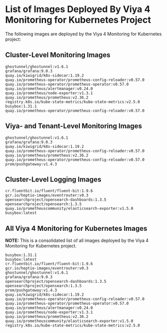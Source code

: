 # List of Images Deployed By Viya 4 Monitoring for Kubernetes Project

The following images are deployed by the Viya 4 Monitoring for Kubernetes project:

## Cluster-Level Monitoring Images

```plaintext
ghostunnel/ghostunnel:v1.6.1
grafana/grafana:9.0.3
quay.io/kiwigrid/k8s-sidecar:1.19.2
quay.io/prometheus-operator/prometheus-config-reloader:v0.57.0
quay.io/prometheus-operator/prometheus-operator:v0.57.0
quay.io/prometheus/alertmanager:v0.24.0
quay.io/prometheus/node-exporter:v1.3.1
quay.io/prometheus/prometheus:v2.36.2
registry.k8s.io/kube-state-metrics/kube-state-metrics:v2.5.0
busybox:1.31.1
quay.io/prometheus-operator/prometheus-config-reloader:v0.57.0
```

## Viya- and Tenant-Level Monitoring Images

```plaintext
ghostunnel/ghostunnel:v1.6.1
grafana/grafana:9.0.3
quay.io/kiwigrid/k8s-sidecar:1.19.2
quay.io/prometheus-operator/prometheus-config-reloader:v0.57.0
quay.io/prometheus/prometheus:v2.36.2
quay.io/prometheus-operator/prometheus-config-reloader:v0.57.0
prom/pushgateway:v1.4.3
```

## Cluster-Level Logging Images

```plaintext
cr.fluentbit.io/fluent/fluent-bit:1.9.6
gcr.io/heptio-images/eventrouter:v0.3
opensearchproject/opensearch-dashboards:1.3.5
opensearchproject/opensearch:1.3.5
quay.io/prometheuscommunity/elasticsearch-exporter:v1.5.0
busybox:latest
```

## All Viya 4 Monitoring for Kubernetes Images

**NOTE:**  This is a consolidated list of all images deployed by the Viya 4 Monitoring for Kubernetes project.

```plaintext
busybox:1.31.1
busybox:latest
cr.fluentbit.io/fluent/fluent-bit:1.9.6
gcr.io/heptio-images/eventrouter:v0.3
ghostunnel/ghostunnel:v1.6.1
grafana/grafana:9.0.3
opensearchproject/opensearch-dashboards:1.3.5
opensearchproject/opensearch:1.3.5
prom/pushgateway:v1.4.3
quay.io/kiwigrid/k8s-sidecar:1.19.2
quay.io/prometheus-operator/prometheus-config-reloader:v0.57.0
quay.io/prometheus-operator/prometheus-operator:v0.57.0
quay.io/prometheus/alertmanager:v0.24.0
quay.io/prometheus/node-exporter:v1.3.1
quay.io/prometheus/prometheus:v2.36.2
quay.io/prometheuscommunity/elasticsearch-exporter:v1.5.0
registry.k8s.io/kube-state-metrics/kube-state-metrics:v2.5.0
```

